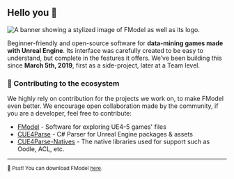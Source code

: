 ## Hello you 👋

![A banner showing a stylized image of FModel as well as its logo.](https://cdn.fmodel.app/i/png/fmodel_banner.png)

Beginner-friendly and open-source software for **data-mining games made with Unreal Engine**. Its interface was carefully created to be easy to understand, but complete in the features it offers. We’ve been building this since **March 5th, 2019**, first as a side-project, later at a Team level.

### 📌 Contributing to the ecosystem

We highly rely on contribution for the projects we work on, to make FModel even better. We encourage open collaboration made by the community, if you are a developer, feel free to contribute:

- [FModel](https://github.com/iAmAsval/FModel) - Software for exploring UE4-5 games' files
- [CUE4Parse](https://github.com/FabianFG/CUE4Parse) - C# Parser for Unreal Engine packages & assets
- [CUE4Parse-Natives](https://github.com/FModel/CUE4Parse-Natives) - The native libraries used for support such as Oodle, ACL, etc.

---

<sub>🤫 Psst! You can download FModel [here](https://fmodel.app/download).</sub>
